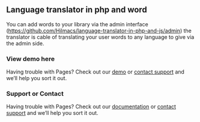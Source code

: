 ## Language translator in php and word

You can add words to your library via the admin interface (https://github.com/Hilmacs/language-translator-in-php-and-js/admin) the translator is cable of translating your user words to any language to give via the admin side.

### View demo here
Having trouble with Pages? Check out our [demo](https://hilmacs.com/translator/) or [contact support](https://hilmacs.com/contact) and we’ll help you sort it out.


### Support or Contact

Having trouble with Pages? Check out our [documentation](https://hilmacs.com/translator/github-pages-basics/) or [contact support](https://github.com/contact) and we’ll help you sort it out.
